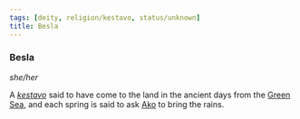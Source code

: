 ```yaml
---
tags: [deity, religion/kestavo, status/unknown]
title: Besla
---
```


### Besla
*she/her*

A *[kestavo](<../../religions/kestavo.md>)* said to have come to the land in the ancient days from the [Green Sea](<../../../gazetteer/green-sea.md>), and each spring is said to ask [Ako](<../high-gods/ako.md>) to bring the rains.

